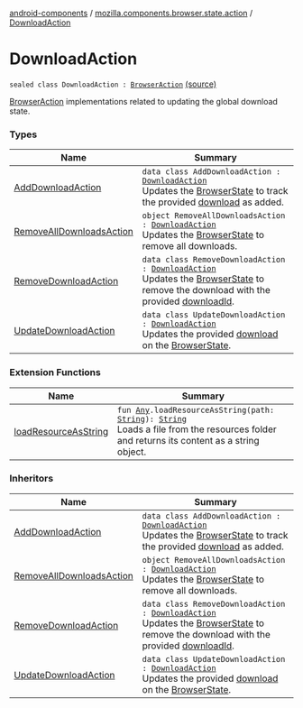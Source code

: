 [android-components](../../index.md) / [mozilla.components.browser.state.action](../index.md) / [DownloadAction](./index.md)

# DownloadAction

`sealed class DownloadAction : `[`BrowserAction`](../-browser-action.md) [(source)](https://github.com/mozilla-mobile/android-components/blob/master/components/browser/state/src/main/java/mozilla/components/browser/state/action/BrowserAction.kt#L694)

[BrowserAction](../-browser-action.md) implementations related to updating the global download state.

### Types

| Name | Summary |
|---|---|
| [AddDownloadAction](-add-download-action/index.md) | `data class AddDownloadAction : `[`DownloadAction`](./index.md)<br>Updates the [BrowserState](../../mozilla.components.browser.state.state/-browser-state/index.md) to track the provided [download](-add-download-action/download.md) as added. |
| [RemoveAllDownloadsAction](-remove-all-downloads-action.md) | `object RemoveAllDownloadsAction : `[`DownloadAction`](./index.md)<br>Updates the [BrowserState](../../mozilla.components.browser.state.state/-browser-state/index.md) to remove all downloads. |
| [RemoveDownloadAction](-remove-download-action/index.md) | `data class RemoveDownloadAction : `[`DownloadAction`](./index.md)<br>Updates the [BrowserState](../../mozilla.components.browser.state.state/-browser-state/index.md) to remove the download with the provided [downloadId](-remove-download-action/download-id.md). |
| [UpdateDownloadAction](-update-download-action/index.md) | `data class UpdateDownloadAction : `[`DownloadAction`](./index.md)<br>Updates the provided [download](-update-download-action/download.md) on the [BrowserState](../../mozilla.components.browser.state.state/-browser-state/index.md). |

### Extension Functions

| Name | Summary |
|---|---|
| [loadResourceAsString](../../mozilla.components.support.test.file/kotlin.-any/load-resource-as-string.md) | `fun `[`Any`](https://kotlinlang.org/api/latest/jvm/stdlib/kotlin/-any/index.html)`.loadResourceAsString(path: `[`String`](https://kotlinlang.org/api/latest/jvm/stdlib/kotlin/-string/index.html)`): `[`String`](https://kotlinlang.org/api/latest/jvm/stdlib/kotlin/-string/index.html)<br>Loads a file from the resources folder and returns its content as a string object. |

### Inheritors

| Name | Summary |
|---|---|
| [AddDownloadAction](-add-download-action/index.md) | `data class AddDownloadAction : `[`DownloadAction`](./index.md)<br>Updates the [BrowserState](../../mozilla.components.browser.state.state/-browser-state/index.md) to track the provided [download](-add-download-action/download.md) as added. |
| [RemoveAllDownloadsAction](-remove-all-downloads-action.md) | `object RemoveAllDownloadsAction : `[`DownloadAction`](./index.md)<br>Updates the [BrowserState](../../mozilla.components.browser.state.state/-browser-state/index.md) to remove all downloads. |
| [RemoveDownloadAction](-remove-download-action/index.md) | `data class RemoveDownloadAction : `[`DownloadAction`](./index.md)<br>Updates the [BrowserState](../../mozilla.components.browser.state.state/-browser-state/index.md) to remove the download with the provided [downloadId](-remove-download-action/download-id.md). |
| [UpdateDownloadAction](-update-download-action/index.md) | `data class UpdateDownloadAction : `[`DownloadAction`](./index.md)<br>Updates the provided [download](-update-download-action/download.md) on the [BrowserState](../../mozilla.components.browser.state.state/-browser-state/index.md). |
